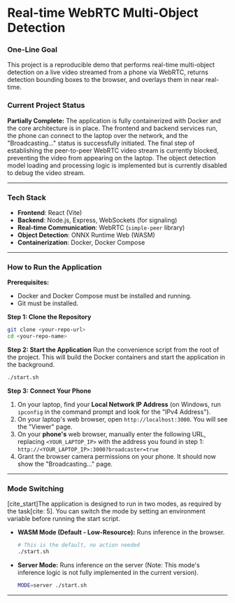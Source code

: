 # Real-time WebRTC Multi-Object Detection

### One-Line Goal
This project is a reproducible demo that performs real-time multi-object detection on a live video streamed from a phone via WebRTC, returns detection bounding boxes to the browser, and overlays them in near real-time.

### Current Project Status
**Partially Complete:** The application is fully containerized with Docker and the core architecture is in place. The frontend and backend services run, the phone can connect to the laptop over the network, and the "Broadcasting..." status is successfully initiated. The final step of establishing the peer-to-peer WebRTC video stream is currently blocked, preventing the video from appearing on the laptop. The object detection model loading and processing logic is implemented but is currently disabled to debug the video stream.

---

### Tech Stack
* **Frontend**: React (Vite)
* **Backend**: Node.js, Express, WebSockets (for signaling)
* **Real-time Communication**: WebRTC (`simple-peer` library)
* **Object Detection**: ONNX Runtime Web (WASM)
* **Containerization**: Docker, Docker Compose

---

### How to Run the Application

**Prerequisites:**
* Docker and Docker Compose must be installed and running.
* Git must be installed.

**Step 1: Clone the Repository**
```bash
git clone <your-repo-url>
cd <your-repo-name>
```

**Step 2: Start the Application**
Run the convenience script from the root of the project. This will build the Docker containers and start the application in the background.
```bash
./start.sh
```

**Step 3: Connect Your Phone**
1.  On your laptop, find your **Local Network IP Address** (on Windows, run `ipconfig` in the command prompt and look for the "IPv4 Address").
2.  On your laptop's web browser, open `http://localhost:3000`. You will see the "Viewer" page.
3.  On your **phone's** web browser, manually enter the following URL, replacing `<YOUR_LAPTOP_IP>` with the address you found in step 1:
    `http://<YOUR_LAPTOP_IP>:3000?broadcaster=true`
4.  Grant the browser camera permissions on your phone. It should now show the "Broadcasting..." page.

---

### Mode Switching
[cite_start]The application is designed to run in two modes, as required by the task[cite: 5]. You can switch the mode by setting an environment variable before running the start script.

* **WASM Mode (Default - Low-Resource):** Runs inference in the browser.
    ```bash
    # This is the default, no action needed
    ./start.sh
    ```
* **Server Mode:** Runs inference on the server (Note: This mode's inference logic is not fully implemented in the current version).
    ```bash
    MODE=server ./start.sh
    ```

---

